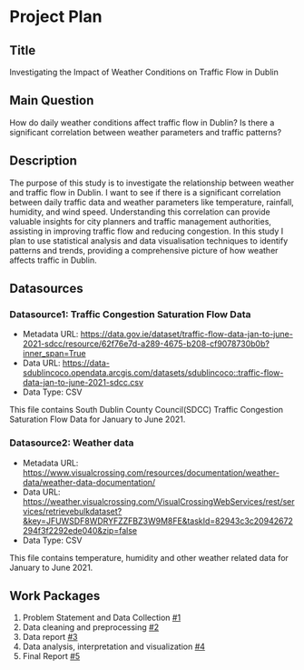 # Project Plan

## Title

Investigating the Impact of Weather Conditions on Traffic Flow in Dublin

## Main Question

How do daily weather conditions affect traffic flow in Dublin? Is there a significant correlation between weather parameters and traffic patterns?

## Description

The purpose of this study is to investigate the relationship between weather and traffic flow in Dublin. I want to see if there is a significant correlation between daily traffic data and weather parameters like temperature, rainfall, humidity, and wind speed. Understanding this correlation can provide valuable insights for city planners and traffic management authorities, assisting in improving traffic flow and reducing congestion. In this study I plan to use statistical analysis and data visualisation techniques to identify patterns and trends, providing a comprehensive picture of how weather affects traffic in Dublin.

## Datasources

### Datasource1: Traffic Congestion Saturation Flow Data
* Metadata URL: https://data.gov.ie/dataset/traffic-flow-data-jan-to-june-2021-sdcc/resource/62f76e7d-a289-4675-b208-cf9078730b0b?inner_span=True
* Data URL: https://data-sdublincoco.opendata.arcgis.com/datasets/sdublincoco::traffic-flow-data-jan-to-june-2021-sdcc.csv
* Data Type: CSV

This file contains South Dublin County Council(SDCC) Traffic Congestion Saturation Flow Data for January to June 2021.

### Datasource2: Weather data
* Metadata URL: https://www.visualcrossing.com/resources/documentation/weather-data/weather-data-documentation/
* Data URL: https://weather.visualcrossing.com/VisualCrossingWebServices/rest/services/retrievebulkdataset?&key=JFUWSDF8WDRYFZZFBZ3W9M8FE&taskId=82943c3c20942672294f3f2292ede040&zip=false
* Data Type: CSV

This file contains temperature, humidity and other weather related data for January to June 2021.

## Work Packages

1. Problem Statement and Data Collection [#1][i1]
2. Data cleaning and preprocessing [#2][i2]
3. Data report [#3][i3]
3. Data analysis, interpretation and visualization [#4][i4]
4. Final Report [#5][i5]

[i1]: https://github.com/PraveenShet03/made-template-SS24/issues/1
[i2]: https://github.com/PraveenShet03/made-template-SS24/issues/2
[i3]: https://github.com/PraveenShet03/made-template-SS24/issues/3
[i4]: https://github.com/PraveenShet03/made-template-SS24/issues/4
[i5]: https://github.com/PraveenShet03/made-template-SS24/issues/5